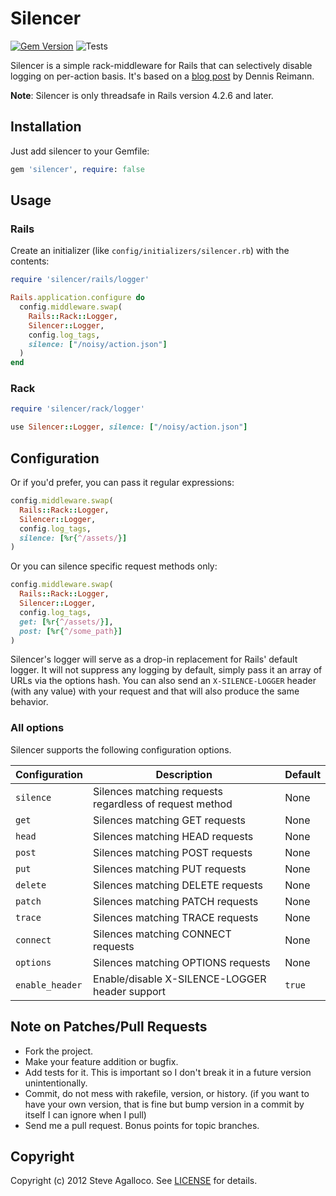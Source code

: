 # Silencer

[![Gem Version](http://img.shields.io/gem/v/silencer.svg)][gem]
![Tests](https://github.com/stve/silencer/actions/workflows/ci.yml/badge.svg)

[gem]: https://rubygems.org/gems/silencer

Silencer is a simple rack-middleware for Rails that can selectively disable logging on per-action basis.  It's based on a [blog post](http://dennisreimann.de/blog/silencing-the-rails-log-on-a-per-action-basis/) by Dennis Reimann.

__Note__: Silencer is only threadsafe in Rails version 4.2.6 and later.

## Installation

Just add silencer to your Gemfile:

```ruby
gem 'silencer', require: false
```

## Usage

### Rails

Create an initializer (like `config/initializers/silencer.rb`) with the contents:

```ruby
require 'silencer/rails/logger'

Rails.application.configure do
  config.middleware.swap(
    Rails::Rack::Logger, 
    Silencer::Logger, 
    config.log_tags,
    silence: ["/noisy/action.json"]
  )
end
```

### Rack

```ruby
require 'silencer/rack/logger'

use Silencer::Logger, silence: ["/noisy/action.json"]
```

## Configuration

Or if you'd prefer, you can pass it regular expressions:

```ruby
config.middleware.swap(
  Rails::Rack::Logger, 
  Silencer::Logger, 
  config.log_tags, 
  silence: [%r{^/assets/}]
)
```

Or you can silence specific request methods only:

```ruby
config.middleware.swap(
  Rails::Rack::Logger, 
  Silencer::Logger, 
  config.log_tags, 
  get: [%r{^/assets/}], 
  post: [%r{^/some_path}]
)
```

Silencer's logger will serve as a drop-in replacement for Rails' default logger.  It will not suppress any logging by default, simply pass it an array of URLs via the options hash.  You can also send an `X-SILENCE-LOGGER` header (with any value) with your request and that will also produce the same behavior.

### All options

Silencer supports the following configuration options.

| Configuration | Description | Default |
|---------------|-------------|---------|
| `silence` | Silences matching requests regardless of request method | None |
| `get` | Silences matching GET requests | None |
| `head` | Silences matching HEAD requests | None |
| `post` | Silences matching POST requests | None |
| `put` | Silences matching PUT requests | None |
| `delete` | Silences matching DELETE requests | None |
| `patch` | Silences matching PATCH requests | None |
| `trace` | Silences matching TRACE requests | None |
| `connect` | Silences matching CONNECT requests | None |
| `options` | Silences matching OPTIONS requests | None |
| `enable_header` | Enable/disable X-SILENCE-LOGGER header support | `true` |

## Note on Patches/Pull Requests

* Fork the project.
* Make your feature addition or bugfix.
* Add tests for it. This is important so I don't break it in a
  future version unintentionally.
* Commit, do not mess with rakefile, version, or history.
  (if you want to have your own version, that is fine but bump version in a commit by itself I can ignore when I pull)
* Send me a pull request. Bonus points for topic branches.

## Copyright

Copyright (c) 2012 Steve Agalloco. See [LICENSE](https://github.com/spagalloco/silencer/blob/main/LICENSE.md) for details.
